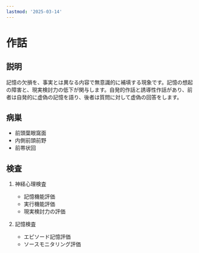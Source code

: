 ```yaml
---
lastmod: '2025-03-14'
---
```


# 作話

## 説明
記憶の欠損を、事実とは異なる内容で無意識的に補填する現象です。記憶の想起の障害と、現実検討力の低下が関与します。自発的作話と誘導性作話があり、前者は自発的に虚偽の記憶を語り、後者は質問に対して虚偽の回答をします。

## 病巣

- 前頭葉眼窩面
- 内側前頭前野
- 前帯状回

## 検査
1. 神経心理検査
   - 記憶機能評価
   - 実行機能評価
   - 現実検討力の評価

2. 記憶検査
   - エピソード記憶評価
   - ソースモニタリング評価 
